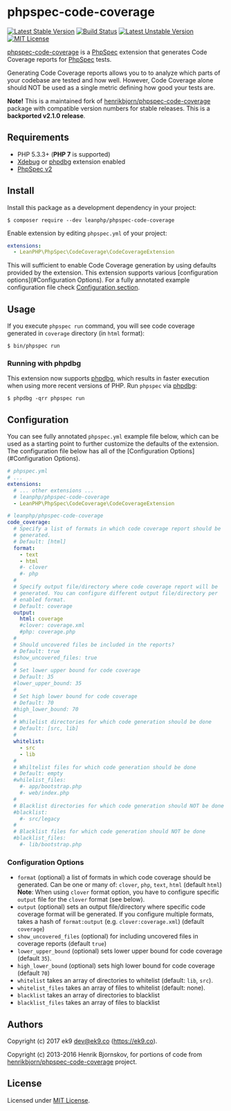 phpspec-code-coverage
=====================
[![Latest Stable Version](https://poser.pugx.org/leanphp/phpspec-code-coverage/v/stable)](https://packagist.org/packages/leanphp/phpspec-code-coverage)
[![Build Status][travis-image]][travis-url]
[![Latest Unstable Version](https://poser.pugx.org/leanphp/phpspec-code-coverage/v/unstable)](https://packagist.org/packages/leanphp/phpspec-code-coverage)
[![MIT License](https://poser.pugx.org/leanphp/phpspec-code-coverage/license)](https://packagist.org/packages/leanphp/phpspec-code-coverage)

[phpspec-code-coverage][0] is a [PhpSpec][2] extension that generates Code
Coverage reports for [PhpSpec][2] tests.

Generating Code Coverage reports allows you to to analyze which parts of your
codebase are tested and how well. However, Code Coverage alone should NOT be
used as a single metric defining how good your tests are.

**Note!** This is a maintained fork of [henrikbjorn/phpspec-code-coverage][1]
package with compatible version numbers for stable releases. This is
a **backported v2.1.0 release**.

## Requirements

- PHP 5.3.3+ (**PHP 7** is supported)
- [Xdebug][3] or [phpdbg][4] extension enabled
- [PhpSpec v2][2]

## Install

Install this package as a development dependency in your project:

    $ composer require --dev leanphp/phpspec-code-coverage

Enable extension by editing `phpspec.yml` of your project:

``` yaml
extensions:
  - LeanPHP\PhpSpec\CodeCoverage\CodeCoverageExtension
```

This will sufficient to enable Code Coverage generation by using defaults
provided by the extension. This extension supports various [configuration
options](#Configuration Options). For a fully annotated example configuration
file check [Configuration section](#Configuration).

## Usage

If you execute `phpspec run` command, you will see code coverage generated in `coverage` directory (in `html` format):

    $ bin/phpspec run

### Running with phpdbg

This extension now supports [phpdbg][4], which results in faster execution when
using more recent versions of PHP. Run `phpspec` via [phpdbg][4]:

    $ phpdbg -qrr phpspec run

## Configuration

You can see fully annotated `phpspec.yml` example file below, which can be used
as a starting point to further customize the defaults of the extension. The
configuration file below has all of the [Configuration Options](#Configuration
Options).

```yaml
# phpspec.yml
# ...
extensions:
  # ... other extensions ...
  # leanphp/phpspec-code-coverage
  - LeanPHP\PhpSpec\CodeCoverage\CodeCoverageExtension

# leanphp/phpspec-code-coverage
code_coverage:
  # Specify a list of formats in which code coverage report should be
  # generated.
  # Default: [html]
  format:
    - text
    - html
    #- clover
    #- php
  #
  # Specify output file/directory where code coverage report will be
  # generated. You can configure different output file/directory per
  # enabled format.
  # Default: coverage
  output:
    html: coverage
    #clover: coverage.xml
    #php: coverage.php
  #
  # Should uncovered files be included in the reports?
  # Default: true
  #show_uncovered_files: true
  #
  # Set lower upper bound for code coverage
  # Default: 35
  #lower_upper_bound: 35
  #
  # Set high lower bound for code coverage
  # Default: 70
  #high_lower_bound: 70
  #
  # Whilelist directories for which code generation should be done
  # Default: [src, lib]
  #
  whitelist:
    - src
    - lib
  #
  # Whiltelist files for which code generation should be done
  # Default: empty
  #whilelist_files:
    #- app/bootstrap.php
    #- web/index.php
  #
  # Blacklist directories for which code generation should NOT be done
  #blacklist:
    #- src/legacy
  #
  # Blacklist files for which code generation should NOT be done
  #blacklist_files:
    #- lib/bootstrap.php
```

### Configuration Options

* `format` (optional) a list of formats in which code coverage should be
  generated. Can be one or many of: `clover`, `php`, `text`, `html` (default
  `html`)
  **Note**: When using `clover` format option, you have to configure specific
  `output` file for the `clover` format (see below).
* `output` (optional) sets an output file/directory where specific code
  coverage format will be generated. If you configure multiple formats, takes
  a hash of `format:output` (e.g. `clover:coverage.xml`) (default `coverage`)
* `show_uncovered_files` (optional) for including uncovered files in coverage
  reports (default `true`)
* `lower_upper_bound` (optional) sets lower upper bound for code coverage
  (default `35`).
* `high_lower_bound` (optional) sets high lower bound for code coverage
  (default `70`)
* `whitelist` takes an array of directories to whitelist (default: `lib`,
  `src`).
* `whitelist_files` takes an array of files to whitelist (default: none).
* `blacklist` takes an array of directories to blacklist
* `blacklist_files` takes an array of files to blacklist

## Authors

Copyright (c) 2017 ek9 <dev@ek9.co> (https://ek9.co).

Copyright (c) 2013-2016 Henrik Bjornskov, for portions of code from
[henrikbjorn/phpspec-code-coverage][1] project.

## License

Licensed under [MIT License](LICENSE).

[0]: https://github.com/leanphp/phpspec-code-coverage
[1]: https://github.com/henrikbjorn/PhpSpecCodeCoverageExtension
[2]: http://www.phpspec.net/en/2.5.1
[3]: https://xdebug.org/
[4]: http://phpdbg.com/

[travis-image]: https://travis-ci.org/leanphp/phpspec-code-coverage.svg
[travis-url]: https://travis-ci.org/leanphp/phpspec-code-coverage

